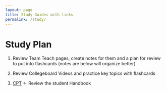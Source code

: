 ```yaml
---
layout: page
title: Study Guides with links
permalink: /study/
---
```


# Study Plan

1. Review Team Teach pages, create notes for them and a plan for review to put into flashcards (notes are below will organize better)

2. Review Collegeboard Videos and practice key topics with flashcards

3. [CPT](https://apcentral.collegeboard.org/media/pdf/ap-csp-student-task-directions.pdf) <- Review the student Handbook
